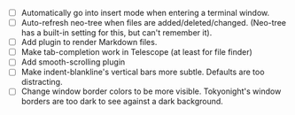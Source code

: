 - [ ] Automatically go into insert mode when entering a terminal window.
- [ ] Auto-refresh neo-tree when files are added/deleted/changed. (Neo-tree
  has a built-in setting for this, but can't remember it).
- [ ] Add plugin to render Markdown files.
- [ ] Make tab-completion work in Telescope (at least for file finder)
- [ ] Add smooth-scrolling plugin
- [ ] Make indent-blankline's vertical bars more subtle.  Defaults are too
  distracting.
- [ ] Change window border colors to be more visible.  Tokyonight's window
  borders are too dark to see against a dark background.
